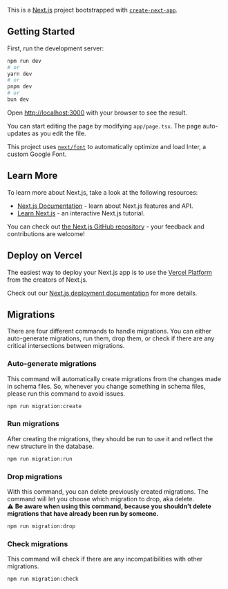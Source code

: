 This is a [Next.js](https://nextjs.org/) project bootstrapped with [`create-next-app`](https://github.com/vercel/next.js/tree/canary/packages/create-next-app).

## Getting Started

First, run the development server:

```bash
npm run dev
# or
yarn dev
# or
pnpm dev
# or
bun dev
```

Open [http://localhost:3000](http://localhost:3000) with your browser to see the result.

You can start editing the page by modifying `app/page.tsx`. The page auto-updates as you edit the file.

This project uses [`next/font`](https://nextjs.org/docs/basic-features/font-optimization) to automatically optimize and load Inter, a custom Google Font.

## Learn More

To learn more about Next.js, take a look at the following resources:

- [Next.js Documentation](https://nextjs.org/docs) - learn about Next.js features and API.
- [Learn Next.js](https://nextjs.org/learn) - an interactive Next.js tutorial.

You can check out [the Next.js GitHub repository](https://github.com/vercel/next.js/) - your feedback and contributions are welcome!

## Deploy on Vercel

The easiest way to deploy your Next.js app is to use the [Vercel Platform](https://vercel.com/new?utm_medium=default-template&filter=next.js&utm_source=create-next-app&utm_campaign=create-next-app-readme) from the creators of Next.js.

Check out our [Next.js deployment documentation](https://nextjs.org/docs/deployment) for more details.

## Migrations
There are four different commands to handle migrations. You can either auto-generate migrations, run them, drop them, or check if there are any critical intersections between migrations.
### Auto-generate migrations
This command will automatically create migrations from the changes made in schema files. So, whenever you change something in schema files, please run this command to avoid issues.
```bash
npm run migration:create
```
### Run migrations
After creating the migrations, they should be run to use it and reflect the new structure in the database.
```bash
npm run migration:run
```
### Drop migrations
With this command, you can delete previously created migrations. The command will let you choose which migration to drop, aka delete. <br/>
⚠️ **Be aware when using this command, because you shouldn't delete migrations that have already been run by someone.**
```bash
npm run migration:drop
```
### Check migrations
This command will check if there are any incompatibilities with other migrations.
```bash
npm run migration:check
```
